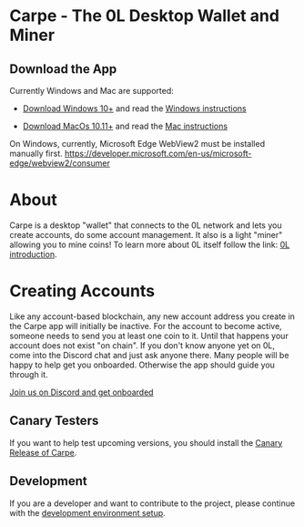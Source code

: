 # Carpe - The 0L Desktop Wallet and Miner

## Download the App

Currently Windows and Mac are supported:

- [Download Windows 10+](https://github.com/OLSF/carpe/releases/download/v0.3.0/carpe_0.3.0_x64.msi) and read the [Windows instructions](docs/start-carpe-windows.md)

- [Download MacOs 10.11+](https://github.com/OLSF/carpe/releases/download/v0.3.0/carpe-macos-10.15.dmg) and read the [Mac instructions](docs/start-carpe-mac.md)


On Windows, currently, Microsoft Edge WebView2 must be installed manually first.
https://developer.microsoft.com/en-us/microsoft-edge/webview2/consumer

# About
Carpe is a desktop "wallet" that connects to the 0L network and lets you create accounts, do some account management.  It also is a light "miner" allowing you to mine coins! To learn more about 0L itself follow the link: [0L introduction](https://github.com/OLSF/libra#readme).

# Creating Accounts
Like any account-based blockchain, any new account address you create in the Carpe app will initially be inactive. For the account to become active, someone needs to send you at least one coin to it. Until that happens your account does not exist "on chain". If you don't know anyone yet on 0L, come into the Discord chat and just ask anyone there. Many people will be happy to help get you onboarded. Otherwise the app should guide you through it.

[Join us on Discord and get onboarded](https://discord.gg/AzCp63pggW)

## Canary Testers

If you want to help test upcoming versions, you should install the [Canary Release of Carpe](docs/canary-releases.md).

## Development

If you are a developer and want to contribute to the project, please continue with the [development environment setup](docs/devs/get-started.md).



